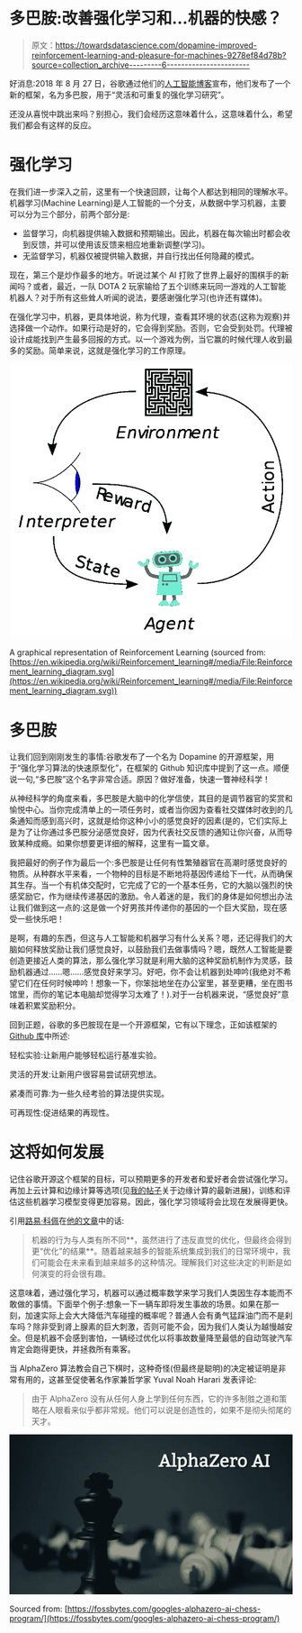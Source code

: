# 多巴胺:改善强化学习和…机器的快感？

> 原文：<https://towardsdatascience.com/dopamine-improved-reinforcement-learning-and-pleasure-for-machines-9278ef84d78b?source=collection_archive---------6----------------------->

好消息:2018 年 8 月 27 日，谷歌通过他们的[人工智能博客](https://ai.googleblog.com/2018/08/introducing-new-framework-for-flexible.html)宣布，他们发布了一个新的框架，名为多巴胺，用于“灵活和可重复的强化学习研究”。

还没从喜悦中跳出来吗？别担心，我们会经历这意味着什么，这意味着什么，希望我们都会有这样的反应。

# 强化学习

在我们进一步深入之前，这里有一个快速回顾，让每个人都达到相同的理解水平。机器学习(Machine Learning)是人工智能的一个分支，从数据中学习机器，主要可以分为三个部分，前两个部分是:

*   监督学习，向机器提供输入数据和预期输出。因此，机器在每次输出时都会收到反馈，并可以使用该反馈来相应地重新调整(学习)。
*   无监督学习，机器仅被提供输入数据，并自行找出任何隐藏的模式。

现在，第三个是炒作最多的地方。听说过某个 AI 打败了世界上最好的围棋手的新闻吗？或者，最近，一队 DOTA 2 玩家输给了五个训练来玩同一游戏的人工智能机器人？对于所有这些耸人听闻的说法，要感谢强化学习(也许还有媒体)。

在强化学习中，机器，更具体地说，称为代理，查看其环境的状态(这称为观察)并选择做一个动作。如果行动是好的，它会得到奖励。否则，它会受到处罚。代理被设计成能找到产生最多回报的方式。以一个游戏为例，当它赢的时候代理人收到最多的奖励。简单来说，这就是强化学习的工作原理。

![](img/8ed0938b5a5944ebdfdec1eb78e87d63.png)

A graphical representation of Reinforcement Learning (sourced from: [https://en.wikipedia.org/wiki/Reinforcement_learning#/media/File:Reinforcement_learning_diagram.svg](https://en.wikipedia.org/wiki/Reinforcement_learning#/media/File:Reinforcement_learning_diagram.svg))

# 多巴胺

让我们回到刚刚发生的事情:谷歌发布了一个名为 Dopamine 的开源框架，用于“强化学习算法的快速原型化”，在框架的 Github 知识库中提到了这一点。顺便说一句,“多巴胺”这个名字非常合适。原因？做好准备，快速一瞥神经科学！

从神经科学的角度来看，多巴胺是大脑中的化学信使，其目的是调节器官的奖赏和愉悦中心。当你完成清单上的一项任务时，或者当你因为查看社交媒体时收到的几条通知而感到高兴时，这就是给你这种小小的感觉良好的因素(是的，它们实际上是为了让你通过多巴胺分泌感觉良好，因为代表社交反馈的通知让你兴奋，从而导致某种成瘾。如果你想要更详细的解释，这里有一篇文章。

我把最好的例子作为最后一个:多巴胺是让任何有性繁殖器官在高潮时感觉良好的物质。从种群水平来看，一个物种的目标是不断地将基因传递给下一代，从而确保其生存。当一个有机体交配时，它完成了它的一个基本任务，它的大脑以强烈的快感奖励它，作为继续传递基因的激励。令人着迷的是，我们的身体是如何想出办法让我们做到这一点的:这是做一个好男孩并传递你的基因的一个巨大奖励，现在感受一些快乐吧！

是啊，有趣的东西，但这与人工智能和机器学习有什么关系？嗯，还记得我们的大脑如何释放奖励让我们感觉良好，以鼓励我们去做事情吗？嗯，既然人工智能是要创造更接近人类的算法，那么强化学习就是利用大脑的这种奖励机制作为灵感，鼓励机器通过……嗯……感觉良好来学习。好吧，你不会让机器到处呻吟(我绝对不希望它们在任何时候呻吟！想象一下，你笨拙地坐在办公室里，甚至更糟，坐在图书馆里，而你的笔记本电脑却觉得学习太难了！).对于一台机器来说，“感觉良好”意味着积累奖励积分。

回到正题，谷歌的多巴胺现在是一个开源框架，它有以下理念，正如该框架的 [Github 库](https://github.com/google/dopamine)中所述:

轻松实验:让新用户能够轻松运行基准实验。

灵活的开发:让新用户很容易尝试研究想法。

紧凑而可靠:为一些久经考验的算法提供实现。

可再现性:促进结果的再现性。

# 这将如何发展

记住谷歌开源这个框架的目标，可以预期更多的开发者和爱好者会尝试强化学习。再加上云计算和边缘计算等选项(见[我的帖子](/what-intel-acquiring-and-integrating-vertex-ai-with-movidius-means-for-deep-learning-16c0055dc99c)关于边缘计算的最新进展)，训练和评估这些机器学习模型变得更加容易。因此，强化学习领域将会比现在发展得更快。

引用[路易·科佩](https://medium.com/u/15a111b77998?source=post_page-----9278ef84d78b--------------------------------)在[他的文章](https://medium.com/point-nine-news/what-does-alphago-vs-8dadec65aaf)中的话:

> 机器的行为与人类有所不同**，虽然进行了违反直觉的优化，但最终会得到更“优化”的结果**。随着越来越多的智能系统集成到我们的日常环境中，我们可能会在未来看到越来越多的这种情况。理解我们对这些决定的判断是如何演变的将会很有趣。

这意味着，通过强化学习，机器可以通过概率数学来学习我们人类因生存本能而不敢做的事情。下面举个例子:想象一下一辆车即将发生事故的场景。如果在那一刻，加速实际上会大大降低汽车碰撞的概率呢？普通人会有勇气猛踩油门而不是刹车吗？除非受到肾上腺素的巨大刺激，否则可能不会，因为我们人类认为越慢越安全。但是机器不会感到害怕，一辆经过优化以将事故数量降至最低的自动驾驶汽车肯定会跑得更快，并拯救所有乘客。

当 AlphaZero 算法教会自己下棋时，这种奇怪(但最终是聪明)的决定被证明是非常有用的，这甚至促使著名作家兼哲学家 Yuval Noah Harari 发表评论:

> 由于 AlphaZero 没有从任何人身上学到任何东西，它的许多制胜之道和策略在人眼看来似乎都非常规。他们可以说是创造性的，如果不是彻头彻尾的天才。

![](img/fc98d5fc2bdc4fd1c59199aea963f702.png)

Sourced from: [https://fossbytes.com/googles-alphazero-ai-chess-program/](https://fossbytes.com/googles-alphazero-ai-chess-program/)
